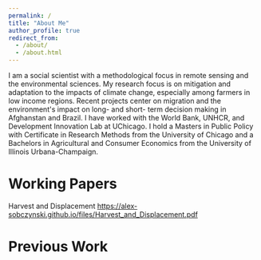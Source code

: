 ```yaml
---
permalink: /
title: "About Me"
author_profile: true
redirect_from: 
  - /about/
  - /about.html
---
```


I am a social scientist with a methodological focus in remote sensing and the environmental sciences. My research focus is on mitigation and adaptation to the impacts of climate change, especially among farmers in low income regions. Recent projects center on migration and the environment's impact on long- and short- term decision making in Afghanstan and Brazil. I have worked with the World Bank, UNHCR, and Development Innovation Lab at UChicago. I hold a Masters in Public Policy with Certificate in Research Methods from the University of Chicago and a Bachelors in Agricultural and Consumer Economics from the University of Illinois Urbana-Champaign.

Working Papers
======
Harvest and Displacement https://alex-sobczynski.github.io/files/Harvest_and_Displacement.pdf

Previous Work
======


